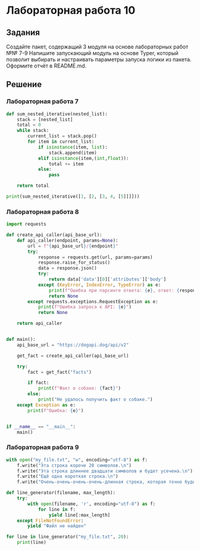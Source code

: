 # Лабораторная работа 10
## Задания 
Создайте пакет, содержащий 3 модуля на основе лабораторных работ №№ 7-9
Напишите запускающий модуль на основе Typer, который позволит выбирать и настраивать параметры запуска логики из пакета.
Оформите отчёт в README.md. 
## Решение
### Лабораторная работа 7
```py
def sum_nested_iterative(nested_list):
    stack = [nested_list]
    total = 0
    while stack:
        current_list = stack.pop()
        for item in current_list:
            if isinstance(item, list):
                stack.append(item)
            elif isinstance(item,(int,float)):
                total += item
            else:
                pass

    return total

print(sum_nested_iterative([1, [2, [3, 4, [5]]]]))
```
### Лабораторная работа 8
```py
import requests

def create_api_caller(api_base_url):
    def api_caller(endpoint, params=None):
        url = f"{api_base_url}/{endpoint}"
        try:
            response = requests.get(url, params=params)
            response.raise_for_status()
            data = response.json()
            try:
                return data['data'][0]['attributes']['body']
            except (KeyError, IndexError, TypeError) as e:
                print(f"Ошибка при парсинге ответа: {e}, ответ: {response.text}")
                return None
        except requests.exceptions.RequestException as e:
            print(f"Ошибка запроса к API: {e}")
            return None

    return api_caller


def main():
    api_base_url = "https://dogapi.dog/api/v2"

    get_fact = create_api_caller(api_base_url)

    try:
        fact = get_fact("facts")

        if fact:
            print(f"Факт о собаке: {fact}")
        else:
            print("Не удалось получить факт о собаке.")
    except Exception as e:
        print(f"Ошибка: {e}")


if __name__ == "__main__":
    main()
```
### Лабораторная работа 9
```py
with open("my_file.txt", "w", encoding="utf-8") as f:
    f.write("Эта строка короче 20 символов.\n")
    f.write("Эта строка длиннее двадцати символов и будет усечена.\n")
    f.write("Ещё одна короткая строка.\n")
    f.write("Очень-очень-очень-очень-длинная строка, которая точно будет усечена.\n")

def line_generator(filename, max_length):
    try:
        with open(filename, 'r', encoding="utf-8") as f: 
            for line in f:
                yield line[:max_length] 
    except FileNotFoundError:
        yield "Файл не найден"

for line in line_generator("my_file.txt", 20):
    print(line)
```

